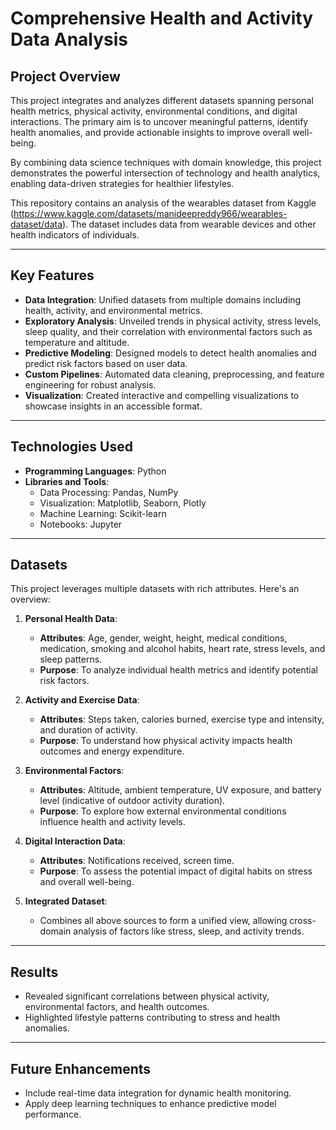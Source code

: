 # **Comprehensive Health and Activity Data Analysis**

## **Project Overview**
This project integrates and analyzes different datasets spanning personal health metrics, physical activity, environmental conditions, and digital interactions. The primary aim is to uncover meaningful patterns, identify health anomalies, and provide actionable insights to improve overall well-being.

By combining data science techniques with domain knowledge, this project demonstrates the powerful intersection of technology and health analytics, enabling data-driven strategies for healthier lifestyles.

This repository contains an analysis of the wearables dataset from Kaggle (https://www.kaggle.com/datasets/manideepreddy966/wearables-dataset/data). The dataset includes data from wearable devices and other health indicators of individuals. 

---
## **Key Features**
- **Data Integration**: Unified datasets from multiple domains including health, activity, and environmental metrics.
- **Exploratory Analysis**: Unveiled trends in physical activity, stress levels, sleep quality, and their correlation with environmental factors such as temperature and altitude.
- **Predictive Modeling**: Designed models to detect health anomalies and predict risk factors based on user data.
- **Custom Pipelines**: Automated data cleaning, preprocessing, and feature engineering for robust analysis.
- **Visualization**: Created interactive and compelling visualizations to showcase insights in an accessible format.

---

## **Technologies Used**
- **Programming Languages**: Python
- **Libraries and Tools**:
  - Data Processing: Pandas, NumPy
  - Visualization: Matplotlib, Seaborn, Plotly
  - Machine Learning: Scikit-learn
  - Notebooks: Jupyter
---

## **Datasets**
This project leverages multiple datasets with rich attributes. Here's an overview:

1. **Personal Health Data**:
   - **Attributes**: Age, gender, weight, height, medical conditions, medication, smoking and alcohol habits, heart rate, stress levels, and sleep patterns.
   - **Purpose**: To analyze individual health metrics and identify potential risk factors.

2. **Activity and Exercise Data**:
   - **Attributes**: Steps taken, calories burned, exercise type and intensity, and duration of activity.
   - **Purpose**: To understand how physical activity impacts health outcomes and energy expenditure.

3. **Environmental Factors**:
   - **Attributes**: Altitude, ambient temperature, UV exposure, and battery level (indicative of outdoor activity duration).
   - **Purpose**: To explore how external environmental conditions influence health and activity levels.

4. **Digital Interaction Data**:
   - **Attributes**: Notifications received, screen time.
   - **Purpose**: To assess the potential impact of digital habits on stress and overall well-being.

5. **Integrated Dataset**:
   - Combines all above sources to form a unified view, allowing cross-domain analysis of factors like stress, sleep, and activity trends.

---

## **Results**
- Revealed significant correlations between physical activity, environmental factors, and health outcomes.
- Highlighted lifestyle patterns contributing to stress and health anomalies.
---

## **Future Enhancements**
- Include real-time data integration for dynamic health monitoring.
- Apply deep learning techniques to enhance predictive model performance.

